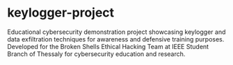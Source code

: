 # keylogger-project
Educational cybersecurity demonstration project showcasing keylogger and data exfiltration techniques for awareness and defensive training purposes. Developed for the Broken Shells Ethical Hacking Team at IEEE Student Branch of Thessaly for cybersecurity education and research.
